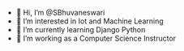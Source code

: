 - 👋 Hi, I’m @SBhuvaneswari
- 👀 I’m interested in Iot and Machine Learning
- 🌱 I’m currently learning Django Python
- 💞️ I’m working as a Computer Science Instructor

<!---
SBhuvaneswari/SBhuvaneswari is a ✨ special ✨ repository because its `README.md` (this file) appears on your GitHub profile.
You can click the Preview link to take a look at your changes.
--->
